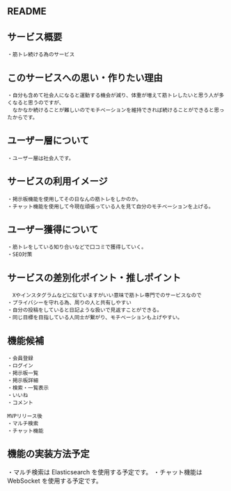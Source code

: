 ## README

## サービス概要

```
・筋トレ続ける為のサービス
```

## このサービスへの思い・作りたい理由

```
・自分も含めて社会人になると運動する機会が減り、体重が増えて筋トレしたいと思う人が多くなると思うのですが、
　なかなか続けることが難しいのでモチベーションを維持できれば続けることができると思ったからです。
```

## ユーザー層について

```
・ユーザー層は社会人です。
```

## サービスの利用イメージ

```
・掲示板機能を使用してその日なんの筋トレをしかのか。
・チャット機能を使用して今現在頑張っている人を見て自分のモチベーションを上げる。
```

## ユーザー獲得について

```
・筋トレをしている知り合いなどで口コミで獲得していく。
・SEO対策
```

## サービスの差別化ポイント・推しポイント

```
　Xやインスタグラムなどに似ていますがいい意味で筋トレ専門でのサービスなので
・プライバシーを守れる為、周りの人と共有しやすい
・自分の投稿をしていると日記ような扱いで見返すことができる。
・同じ目標を目指している人同士が繋がり、モチベーションも上げやすい。
```

## 機能候補

```
・会員登録
・ログイン
・掲示板一覧
・掲示板詳細
・検索・一覧表示
・いいね
・コメント

MVPリリース後
・マルチ検索
・チャット機能
```

## 機能の実装方法予定

・マルチ検索は Elasticsearch を使用する予定です。
・チャット機能は WebSocket を使用する予定です。
